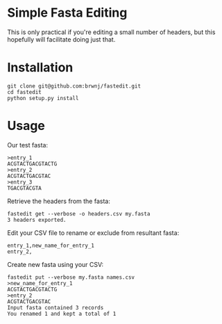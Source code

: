 # Simple Fasta Editing
This is only practical if you're editing a small number of headers, but this
hopefully will facilitate doing just that.

# Installation
```
git clone git@github.com:brwnj/fastedit.git
cd fastedit
python setup.py install
```

# Usage
Our test fasta:
```
>entry_1
ACGTACTGACGTACTG
>entry_2
ACGTACTGACGTAC
>entry_3
TGACGTACGTA
```

Retrieve the headers from the fasta:
```
fastedit get --verbose -o headers.csv my.fasta
3 headers exported.
```

Edit your CSV file to rename or exclude from resultant fasta:
```
entry_1,new_name_for_entry_1
entry_2,
```

Create new fasta using your CSV:
```
fastedit put --verbose my.fasta names.csv
>new_name_for_entry_1
ACGTACTGACGTACTG
>entry_2
ACGTACTGACGTAC
Input fasta contained 3 records
You renamed 1 and kept a total of 1
```
